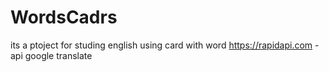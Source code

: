 # WordsCadrs
its a ptoject for studing english using card with word
https://rapidapi.com -api google translate
